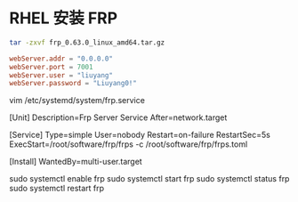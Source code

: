 # RHEL 安装 FRP

```bash
tar -zxvf frp_0.63.0_linux_amd64.tar.gz
```

```toml
webServer.addr = "0.0.0.0"
webServer.port = 7001
webServer.user = "liuyang"
webServer.password = "Liuyang0!"
```


vim /etc/systemd/system/frp.service

[Unit]
Description=Frp Server Service
After=network.target

[Service]
Type=simple
User=nobody
Restart=on-failure
RestartSec=5s
ExecStart=/root/software/frp/frps -c /root/software/frp/frps.toml

[Install]
WantedBy=multi-user.target


sudo systemctl enable frp
sudo systemctl start frp
sudo systemctl status frp
sudo systemctl restart frp
